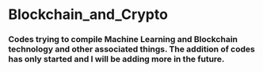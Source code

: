# Blockchain_and_Crypto

### Codes trying to compile Machine Learning and Blockchain technology and other associated things. The addition of codes has only started and I will be adding more in the future.
